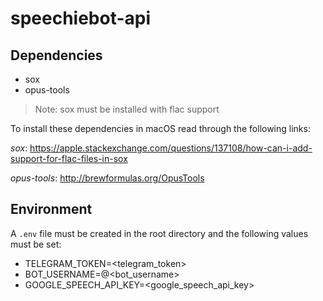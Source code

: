 # speechiebot-api

## Dependencies

* sox
* opus-tools

> Note: sox must be installed with flac support

To install these dependencies in macOS read through the following links:

*sox*: https://apple.stackexchange.com/questions/137108/how-can-i-add-support-for-flac-files-in-sox

*opus-tools*: http://brewformulas.org/OpusTools

## Environment

A `.env` file must be created in the root directory and the following values must be set:

* TELEGRAM_TOKEN=<telegram_token>
* BOT_USERNAME=@<bot_username>
* GOOGLE_SPEECH_API_KEY=<google_speech_api_key>
